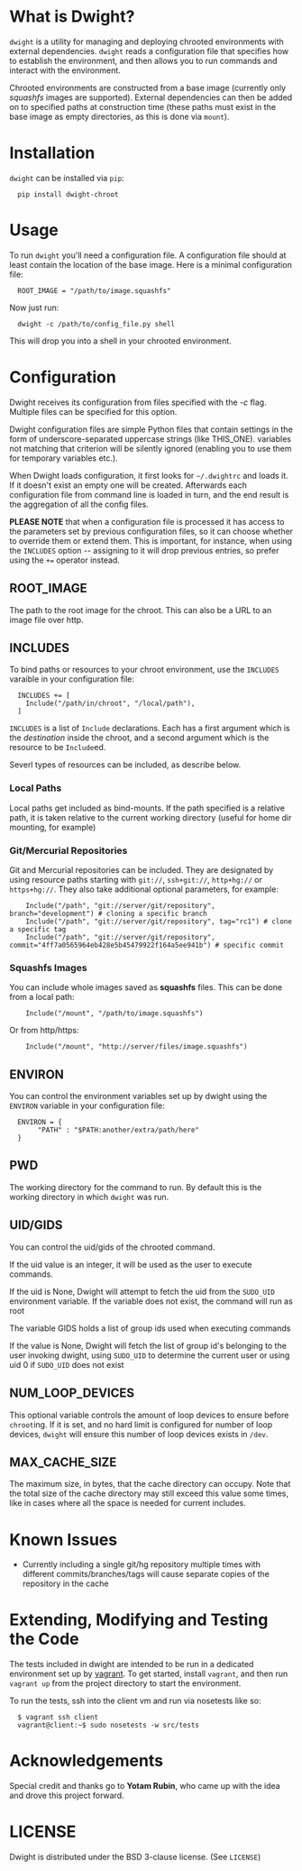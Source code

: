 # What is Dwight?

`dwight` is a utility for managing and deploying chrooted environments with external dependencies. `dwight` reads a configuration file that specifies how to establish the environment, and then allows you to run commands and interact with the environment.

Chrooted environments are constructed from a base image (currently only *squashfs* images are supported). External dependencies can then be added on to specified paths at construction time (these paths must exist in the base image as empty directories, as this is done via `mount`).

# Installation

`dwight` can be installed via `pip`:

      pip install dwight-chroot
  
# Usage

To run `dwight` you'll need a configuration file. A configuration file should at least contain the location of the base image. Here is a minimal configuration file:

      ROOT_IMAGE = "/path/to/image.squashfs"
 
Now just run:

      dwight -c /path/to/config_file.py shell
 
This will drop you into a shell in your chrooted environment.

# Configuration

Dwight receives its configuration from files specified with the *-c* flag. Multiple files can be specified for this option.

Dwight configuration files are simple Python files that contain settings in the form of underscore-separated uppercase strings (like THIS_ONE). variables not matching that criterion will be silently ignored (enabling you to use them for temporary variables etc.).

When Dwight loads configuration, it first looks for `~/.dwightrc` and loads it. If it doesn't exist an empty one will be created. Afterwards each configuration file from command line is loaded in turn, and the end result is the aggregation of all the config files.

**PLEASE NOTE** that when a configuration file is processed it has access to the parameters set by previous configuration files, so it can choose whether to override them or extend them. This is important, for instance, when using the `INCLUDES` option -- assigning to it will drop previous entries, so prefer using the `+=` operator instead.

## ROOT_IMAGE

The path to the root image for the chroot. This can also be a URL to an image file over http.

## INCLUDES

To bind paths or resources to your chroot environment, use the `INCLUDES` varaible in your configuration file:

      INCLUDES += [
        Include("/path/in/chroot", "/local/path"),
      ]

`INCLUDES` is a list of `Include` declarations. Each has a first argument which is the *destination* inside the chroot, and a second argument which is the resource to be `Include`ed.

Severl types of resources can be included, as describe below.

### Local Paths

Local paths get included as bind-mounts. If the path specified is a relative path, it is taken relative to the current working directory (useful for home dir mounting, for example)

### Git/Mercurial Repositories

Git and Mercurial repositories can be included. They are designated by using resource paths starting with `git://`, `ssh+git://`, `http+hg://` or `https+hg://`. They also take additional optional parameters, for example:

        Include("/path", "git://server/git/repository", branch="development") # cloning a specific branch
        Include("/path", "git://server/git/repository", tag="rc1") # clone a specific tag
        Include("/path", "git://server/git/repository", commit="4ff7a0565964eb428e5b45479922f164a5ee941b") # specific commit

### Squashfs Images

You can include whole images saved as **squashfs** files. This can be done from a local path:

        Include("/mount", "/path/to/image.squashfs")

Or from http/https:

        Include("/mount", "http://server/files/image.squashfs")

## ENVIRON

You can control the environment variables set up by dwight using the `ENVIRON` variable in your configuration file:

      ENVIRON = {
           "PATH" : "$PATH:another/extra/path/here"
      }

## PWD

The working directory for the command to run. By default this is the working directory in which `dwight` was run.

## UID/GIDS

You can control the uid/gids of the chrooted command. 

If the uid value is an integer, it will be used as the user to execute commands.

If the uid is None, Dwight will attempt to fetch the uid from the `SUDO_UID` environment variable. If the variable does not exist, the command will run as root
    
The variable GIDS holds a list of group ids used when executing commands

If the value is None, Dwight will fetch the list of group id's belonging to the user invoking dwight, using `SUDO_UID` to determine the current user or using uid 0 if `SUDO_UID` does not exist    

## NUM_LOOP_DEVICES

This optional variable controls the amount of loop devices to ensure before `chroot`ing. If it is set, and no hard limit is configured for number of loop devices, `dwight` will ensure this number of loop devices exists in `/dev`.

## MAX_CACHE_SIZE

The maximum size, in bytes, that the cache directory can occupy. Note that the total size of the cache directory may still exceed this value some times, like in cases where all the space is needed for current includes.

# Known Issues

* Currently including a single git/hg repository multiple times with different commits/branches/tags will cause separate copies of the repository in the cache

# Extending, Modifying and Testing the Code

The tests included in dwight are intended to be run in a dedicated environment set up by [vagrant](http://vagrantup.com). To get started, install `vagrant`, and then run `vagrant up` from the project directory to start the environment.

To run the tests, ssh into the client vm and run via nosetests like so:

      $ vagrant ssh client
      vagrant@client:~$ sudo nosetests -w src/tests

# Acknowledgements

Special credit and thanks go to **Yotam Rubin**, who came up with the idea and drove this project forward.

# LICENSE

Dwight is distributed under the BSD 3-clause license. (See `LICENSE`)
